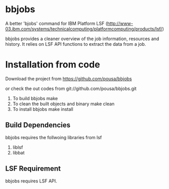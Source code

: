 bbjobs
======

A better 'bjobs' command for IBM Platform LSF (http://www-03.ibm.com/systems/technicalcomputing/platformcomputing/products/lsf/)

bbjobs provides a cleaner overview of the job information, resources and history. 
It relies on LSF API functions to extract the data from a job.

Installation from code
======

Download the project from https://github.com/pousa/bbjobs

or check the out codes from git://github.com/pousa/bbjobs.git

1. To build bbjobs
        make
2. To clean the built objects and binary
        make clean
3. To install bbjobs 
        make install
        
Build Dependencies
------------------
bbjobs requires the follwoing libraries from lsf

1. liblsf
2. libbat

LSF Requirement
------------------
bbjobs requires LSF API.
        




